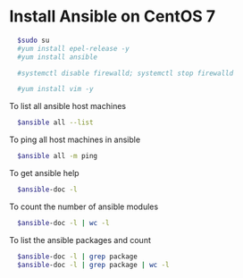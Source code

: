# Install Ansible on CentOS 7
```sh
  $sudo su
  #yum install epel-release -y
  #yum install ansible

  #systemctl disable firewalld; systemctl stop firewalld

  #yum install vim -y
```

To list all ansible host machines
```sh
  $ansible all --list
```

To ping all host machines in ansible 
```sh
  $ansible all -m ping
```

To get ansible help
```sh
  $ansible-doc -l
```

To count the number of ansible modules
```sh
  $ansible-doc -l | wc -l
```

To list the ansible packages and count
```sh
  $ansible-doc -l | grep package
  $ansible-doc -l | grep package | wc -l
```
